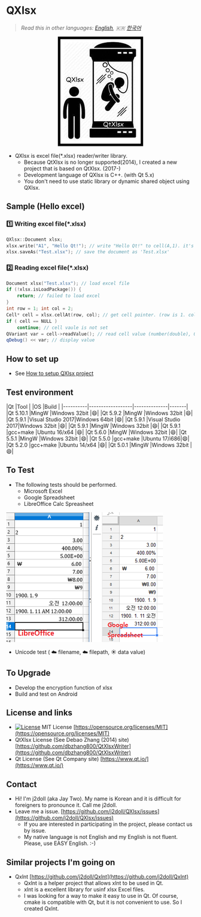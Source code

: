 # QXlsx

> *Read this in other languages: [English](README.md), :kr: [한국어](README.ko.md)*

<p align="center"> 
<img src="markdown.data/QXlsx2.jpg">
</p>

* QXlsx is excel file(*.xlsx) reader/writer library.
  * Because QtXlsx is no longer supported(2014), I created a new project that is based on QtXlsx. (2017-)
  * Development language of QXlsx is C++. (with Qt 5.x)
  * You don't need to use static library or dynamic shared object using QXlsx.


## Sample (Hello excel)

### :one: Writing excel file(*.xlsx)
```cpp
QXlsx::Document xlsx;
xlsx.write("A1", "Hello Qt!"); // write "Hello Qt!" to cell(A,1). it's shared string.
xlsx.saveAs("Test.xlsx"); // save the document as 'Test.xlsx'
```

### :two: Reading excel file(*.xlsx)
```cpp
Document xlsx("Test.xlsx"); // load excel file
if (!xlsx.isLoadPackage()) { 
	return; // failed to load excel
}
int row = 1; int col = 2;
Cell* cell = xlsx.cellAt(row, col); // get cell pointer. (row is 1. column is 2.)
if ( cell == NULL )
	continue; // cell vaule is not set
QVariant var = cell->readValue(); // read cell value (number(double), QDateTime, QString ...)
qDebug() << var; // display value
```

## How to set up
* See [How to setup QXlsx project](HowToSetProject.md)

## Test environment
|Qt        |Tool         |    |OS            |Build  |
|----------|------------------|--------------|-------|
|Qt 5.10.1 |MingW             |Windows 32bit |:smile:|
|Qt 5.9.2  |MingW             |Windows 32bit |:smile:|
|Qt 5.9.1  |Visual Studio 2017|Windows 64bit |:smile:|
|Qt 5.9.1  |Visual Studio 2017|Windows 32bit |:smile:|
|Qt 5.9.1  |MingW             |Windows 32bit |:smile:|
|Qt 5.9.1  |gcc+make          |Ubuntu 16/x64 |:smile:|
|Qt 5.6.0  |MingW             |Windows 32bit |:smile:|
|Qt 5.5.1  |MingW             |Windows 32bit |:smile:|
|Qt 5.5.0  |gcc+make          |Ubuntu 17/i686|:smile:|
|Qt 5.2.0  |gcc+make          |Ubuntu 14/x64 |:smile:|
|Qt 5.0.1  |MingW             |Windows 32bit |:smile:|

## To Test
- The following tests should be performed.
	- Microsoft Excel
	- Google Spreadsheet
	- LibreOffice Calc Spreasheet

![](markdown.data/LibreOffice-Google-XLSX.png)

- Unicode test ( :cloud: filename, :cloud: filepath, :sunny: data value)

## To Upgrade
- Develop the encryption function of xlsx
- Build and test on Android

## License and links
* [![License](https://img.shields.io/badge/license-MIT-blue.svg)]() MIT License [https://opensource.org/licenses/MIT](https://opensource.org/licenses/MIT)
* QtXlsx License (See Debao Zhang (2014) site) [https://github.com/dbzhang800/QtXlsxWriter](https://github.com/dbzhang800/QtXlsxWriter)
* Qt License (See Qt Company site) [https://www.qt.io/](https://www.qt.io/) 

## Contact
* Hi! I'm j2doll (aka Jay Two). My name is Korean and it is difficult for foreigners to pronounce it. Call me j2doll.
* Leave me a issue. [https://github.com/j2doll/QXlsx/issues](https://github.com/j2doll/QXlsx/issues)
	- If you are interested in participating in the project, please contact us by issue.
	- My native language is not English and my English is not fluent. Please, use EASY English. :-)
	
## Similar projects I'm going on
* Qxlnt [https://github.com/j2doll/Qxlnt](https://github.com/j2doll/Qxlnt)
	- Qxlnt is a helper project that allows xlnt to be used in Qt.
	- xlnt is a excellent library for usinf xlsx Excel files.
	- I was looking for a way to make it easy to use in Qt. Of course, cmake is compatible with Qt, but it is not convenient to use. So I created Qxlnt.
